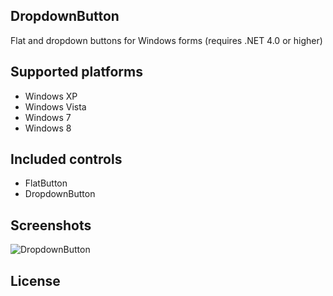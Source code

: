 DropdownButton
--------------

Flat and dropdown buttons for Windows forms (requires .NET 4.0 or higher)

Supported platforms
-------------------
* Windows XP
* Windows Vista
* Windows 7
* Windows 8

Included controls
-----------------
* FlatButton
* DropdownButton

Screenshots
-----------
![DropdownButton](http://i.imgur.com/oQ6AabE.jpg)

License
-------

